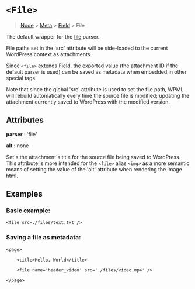 
# `<File>`

> [Node](./node.md) > [Meta](./meta.md) > [Field](./field.md) > File

The default wrapper for the [file](../parsers/file.md) parser.

File paths set in the 'src' attribute will be side-loaded to the current WordPress context as attachments.

Since `<file>` extends Field, the exported value (the attachment ID if the default parser is used) can be saved as metadata when embedded in other special tags.

Note that since the global 'src' attribute is used to set the file path, WPML will rebuild automatically every time the source file is modified; updating the attachment currently saved to WordPress with the modified version.

## Attributes

**parser** : 'file'

**alt** : none

Set's the attachment's title for the source file being saved to WordPress. This attribute is more intended for the `<file>` alias `<img>` as a more semantic means of setting the value of the 'alt' attribute when rendering the image html.

## Examples

### Basic example:

```
<file src=./files/text.txt />
```

### Saving a file as metadata:

```
<page>

    <title>Hello, World</title>

    <file name='header_video' src='./files/video.mp4' />

</page>
```